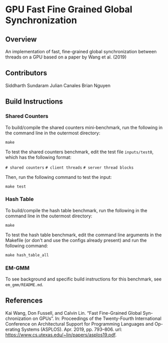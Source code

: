 
# GPU Fast Fine Grained Global Synchronization

## Overview
An implementation of fast, fine-grained global synchronization between threads on a GPU based on a paper by Wang et al. (2019)

## Contributors
Siddharth Sundaram
Julian Canales
Brian Nguyen

## Build Instructions
### Shared Counters
To build/compile the shared counters mini-benchmark, run the following in the command line in the outermost directory:

`make`

To test the shared counters benchmark, edit the test file `inputs/test0`, which has the following format:

`# shared counters`
`# client threads`
`# server thread blocks`

Then, run the following command to test the input:

`make test`

### Hash Table
To build/compile the hash table benchmark, run the following in the command line in the outermost directory:

`make`

To test the hash table benchmark, edit the command line arguments in the Makefile (or don't and use the configs already present) and run the following command:

`make hash_table_all`

### EM-GMM
To see background and specific build instructions for this benchmark, see `em_gmm/README.md`.

## References
Kai Wang, Don Fussell, and Calvin Lin. “Fast Fine-Grained Global Syn-
chronization on GPUs”. In: Proceedings of the Twenty-Fourth International
Conference on Architectural Support for Programming Languages and Op-
erating Systems (ASPLOS). Apr. 2019, pp. 793–806. url: https://www.cs.utexas.edu/~lin/papers/asplos19.pdf.
